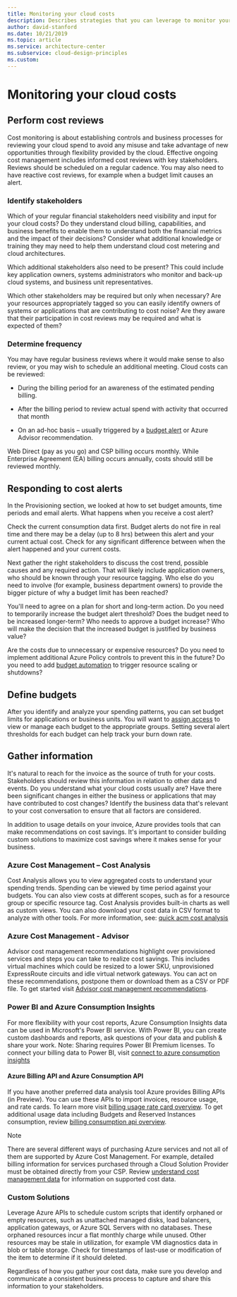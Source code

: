 ```yaml
---
title: Monitoring your cloud costs
description: Describes strategies that you can leverage to monitor your cloud costs, and act on them appropriately.
author: david-stanford
ms.date: 10/21/2019
ms.topic: article
ms.service: architecture-center
ms.subservice: cloud-design-principles
ms.custom: 
---
```


# Monitoring your cloud costs

## Perform cost reviews

Cost monitoring is about establishing controls and business processes for reviewing your cloud spend to avoid any misuse and take advantage of new opportunities through flexibility provided by the cloud. Effective ongoing cost management includes informed cost reviews with key stakeholders. Reviews should be scheduled on a regular cadence. You may also need to have reactive cost reviews, for example when a budget limit causes an alert.

### Identify stakeholders

Which of your regular financial stakeholders need visibility and input for your cloud costs? Do they understand cloud billing, capabilities, and business benefits to enable them to understand both the financial metrics and the impact of their decisions? Consider what additional knowledge or training they may need to help them understand cloud cost metering and cloud architectures.

Which additional stakeholders also need to be present? This could include key application owners, systems administrators who monitor and back-up cloud systems, and business unit representatives.

Which other stakeholders may be required but only when necessary? Are your resources appropriately tagged so you can easily identify owners of systems or applications that are contributing to cost noise? Are they aware that their participation in cost reviews may be required and what is expected of them?

### Determine frequency

You may have regular business reviews where it would make sense to also review, or you may wish to schedule an additional meeting. Cloud costs can be reviewed:

- During the billing period for an awareness of the estimated pending billing.

- After the billing period to review actual spend with activity that occurred that month

- On an ad-hoc basis – usually triggered by a [budget alert](https://docs.microsoft.com/azure/cost-management/cost-mgt-alerts-monitor-usage-spending) or Azure Advisor recommendation.

Web Direct (pay as you go) and CSP billing occurs monthly. While Enterprise Agreement (EA) billing occurs annually, costs should still be reviewed monthly.

## Responding to cost alerts

In the Provisioning section, we looked at how to set budget amounts, time periods and email alerts. What happens when you receive a cost alert?

Check the current consumption data first. Budget alerts do not fire in real time and there may be a delay (up to 8 hrs) between this alert and your current actual cost. Check for any significant difference between when the alert happened and your current costs.

Next gather the right stakeholders to discuss the cost trend, possible causes and any required action. That will likely include application owners, who should be known through your resource tagging. Who else do you need to involve (for example, business department owners) to provide the bigger picture of why a budget limit has been reached? 

You'll need to agree on a plan for short and long-term action. Do you need to temporarily increase the budget alert threshold? Does the budget need to be increased longer-term? Who needs to approve a budget increase? Who will make the decision that the increased budget is justified by business value?

Are the costs due to unnecessary or expensive resources? Do you need to implement additional Azure Policy controls to prevent this in the future? Do you need to add [budget automation](https://docs.microsoft.com/azure/billing/billing-cost-management-budget-scenario) to trigger resource scaling or shutdowns?

## Define budgets

After you identify and analyze your spending patterns, you can set budget limits for applications or business units. You will want to [assign access](https://docs.microsoft.com/azure/cost-management/assign-access-acm-data) to view or manage each budget to the appropriate groups. Setting several alert thresholds for each budget can help track your burn down rate.

## Gather information

It's natural to reach for the invoice as the source of truth for your costs. Stakeholders should review this information in relation to other data and events. Do you understand what your cloud costs usually are? Have there been significant changes in either the business or applications that may have contributed to cost changes? Identify the business data that's relevant to your cost conversation to ensure that all factors are considered.

In addition to usage details on your invoice, Azure provides tools that can make recommendations on cost savings. It's important to consider building custom solutions to maximize cost savings where it makes sense for your business.

### Azure Cost Management – Cost Analysis

Cost Analysis allows you to view aggregated costs to understand your spending trends. Spending can be viewed by time period against your budgets. You can also view costs at different scopes, such as for a resource group or specific resource tag. Cost Analysis provides built-in charts as well as custom views. You can also download your cost data in CSV format to analyze with other tools. For more information, see: [quick acm cost analysis](https://docs.microsoft.com/azure/cost-management/quick-acm-cost-analysis)

### Azure Cost Management - Advisor

Advisor cost management recommendations highlight over provisioned services and steps you can take to realize cost savings. This includes virtual machines which could be resized to a lower SKU, unprovisioned ExpressRoute circuits and idle virtual network gateways. You can act on these recommendations, postpone them or download them as a CSV or PDF file. To get started visit [Advisor cost management recommendations](https://docs.microsoft.com/azure/advisor/advisor-cost-recommendations).

### Power BI and Azure Consumption Insights

For more flexibility with your cost reports, Azure Consumption Insights data can be used in Microsoft's Power BI service. With Power BI, you can create custom dashboards and reports, ask questions of your data and publish & share your work. Note: Sharing requires Power BI Premium licenses. To connect your billing data to Power BI, visit [connect to azure consumption insights](https://docs.microsoft.com/power-bi/service-connect-to-azure-consumption-insights)

#### Azure Billing API and Azure Consumption API

If you have another preferred data analysis tool Azure provides Billing APIs (in Preview). You can use these APIs to import invoices, resource usage, and rate cards. To learn more visit [billing usage rate card overview](https://docs.microsoft.com/azure/billing/billing-usage-rate-card-overview). To get additional usage data including Budgets and Reserved Instances consumption, review [billing consumption api overview](https://docs.microsoft.com/azure/billing/billing-consumption-api-overview).

>[!NOTE]
> There are several different ways of purchasing Azure services and not all of them are supported by Azure Cost Management. For example, detailed billing information for services purchased through a Cloud Solution Provider must be obtained directly from your CSP. Review [understand cost management data](https://docs.microsoft.com/azure/cost-management/understand-cost-mgt-data) for information on supported cost data.

### Custom Solutions

Leverage Azure APIs to schedule custom scripts that identify orphaned or empty resources, such as unattached managed disks, load balancers, application gateways, or Azure SQL Servers with no databases. These orphaned resources incur a flat monthly charge while unused. Other resources may be stale in utilization, for example VM diagnostics data in blob or table storage. Check for timestamps of last-use or modification of the item to determine if it should deleted.

Regardless of how you gather your cost data, make sure you develop and communicate a consistent business process to capture and share this information to your stakeholders.
